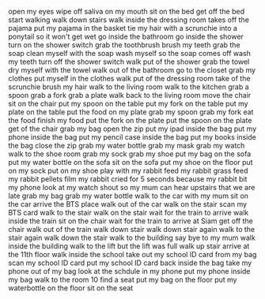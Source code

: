 open my eyes
wipe off saliva on my mouth
sit on the bed
get off the bed
start walking 
walk down stairs
walk inside the dressing room
takes off the pajama
put my pajama in the basket
tie my hair with a scrunchie into a ponytail so it won't get wet
go inside the bathroom
go inside the shower
turn on the shower switch
grab the toothbrush
brush my teeth
grab the soap
clean myself with the soap
wash myself so the soap comes off
wash my teeth 
turn off the shower switch
walk put of the shower
grab the towel
dry myself with the towel
walk out of the bathroom
go to the closet
grab my clothes
put myself in the clothes 
walk put of the dressing room
take of the scrunchie
brush my hair 
walk to the living room
walk to the kitchen
grab a spoon
grab a fork
grab a plate
walk back to the living room
move the chair 
sit on the chair 
put my spoon on the table
put my fork on the table
put my plate on the table
put the food on my plate 
grab my spoon 
grab my fork
eat the food
finish my food
put the fork on the plate
put the spoon on the plate
get of the chair
grab my bag
open the zip
put my ipad inside the bag
put my phone inside the bag
put my pencil case inside the bag
put my books inside the bag
close the zip
grab my water bottle
grab my mask 
grab my watch
walk to the shoe room
grab my sock
grab my shoe
put my bag on the sofa
put my water bottle on the sofa
sit on the sofa
put my shoe on the floor
put on my sock
put on my shoe 
play with my rabbit
feed my rabbit grass
feed my rabbit pellets
film my rabbit
cried for 5 seconds because my rabbit bit my phone
look at my watch
shout so my mum can hear upstairs that we are late
grab my bag
grab my water bottle 
walk to the car with my mum
sit on the car
arrive the BTS place 
walk out of the car
walk on the stair 
scan my BTS card
walk to the stair
walk on the stair 
wait for the train to arrive
walk inside the train
sit on the chair
wait for the train to arrive at Siam
get off the chair
walk out of the train
walk down stair 
walk down stair again
walk to the stair again
walk down the stair 
walk to the building
say bye to my mum
walk inside the building 
walk to the lift but the lift was full
walk up stair 
arrive at the 11th floor
walk inside the school
take out my school ID card from my bag
scan my school ID card
put my school ID card back inside the bag
take my phone out of my bag
look at the schdule in my phone
put my phone inside my bag
walk to the room 10 
find a seat
put my bag on the floor
put my waterbottle on the floor
sit on the seat


